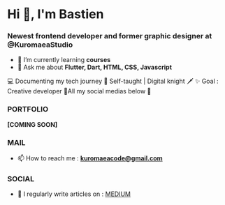 <h1 align="left">Hi 👋, I'm Bastien</h1>
<h3 align="left">Newest frontend developer and former graphic designer at @KuromaeaStudio</h3>

- 🌱 I’m currently learning **courses**
- 💬 Ask me about **Flutter, Dart, HTML, CSS, Javascript**

💻 Documenting my tech journey
🗿 Self-taught | Digital knight 🗡️
✨ Goal : Creative developer
🔗All my social medias below 🔽

### PORTFOLIO

**[COMING SOON]**

### MAIL

- 📫 How to reach me : **kuromaeacode@gmail.com**

### SOCIAL

- 📝 I regularly write articles on : [MEDIUM](https://medium.com/@kuromaea)

<!--
**Kuromaea/Kuromaea** is a ✨ _special_ ✨ repository because its `README.md` (this file) appears on your GitHub profile.

Here are some ideas to get you started:

- 🔭 I’m currently working on ...
- 🌱 I’m currently learning ...
- 👯 I’m looking to collaborate on ...
- 🤔 I’m looking for help with ...
- 💬 Ask me about ...
- 📫 How to reach me: ...
- 😄 Pronouns: ...
- ⚡ Fun fact: ...
-->
